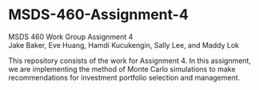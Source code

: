 # MSDS-460-Assignment-4
MSDS 460 Work Group Assignment 4  
Jake Baker, Eve Huang, Hamdi Kucukengin, Sally Lee, and Maddy Lok

This repository consists of the work for Assignment 4. In this assignment, we are implementing the method of Monte Carlo simulations to make recommendations for investment portfolio selection and management.
